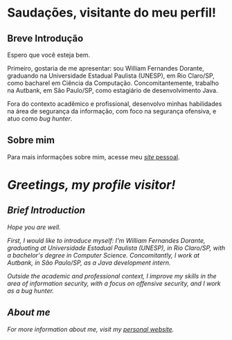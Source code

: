 # Saudações, visitante do meu perfil!

## Breve Introdução

Espero que você esteja bem.

Primeiro, gostaria de me apresentar: sou William Fernandes Dorante, graduando na Universidade Estadual Paulista (UNESP), em Rio Claro/SP, como bacharel em Ciência da Computação. Concomitantemente, trabalho na Autbank, em São Paulo/SP, como estagiário de desenvolvimento Java.

Fora do contexto acadêmico e profissional, desenvolvo minhas habilidades na área de segurança da informação, com foco na segurança ofensiva, e atuo como _bug hunter_.

## Sobre mim

Para mais informações sobre mim, acesse meu [*site* pessoal](https://liaskarllate.dev).

# *Greetings, my profile visitor!*

## *Brief Introduction*

*Hope you are well.* 

*First, I would like to introduce myself: I'm William Fernandes Dorante, graduating at Universidade Estadual Paulista (UNESP), in Rio Claro/SP, with a bachelor's degree in Computer Science. Concomitantly, I work at Autbank, in São Paulo/SP, as a Java development intern.*

*Outside the academic and professional context, I improve my skills in the area of information security, with a focus on offensive security, and I work as a bug hunter.*

## *About me*

*For more information about me, visit my [personal website](https://liaskarllate.dev).*

